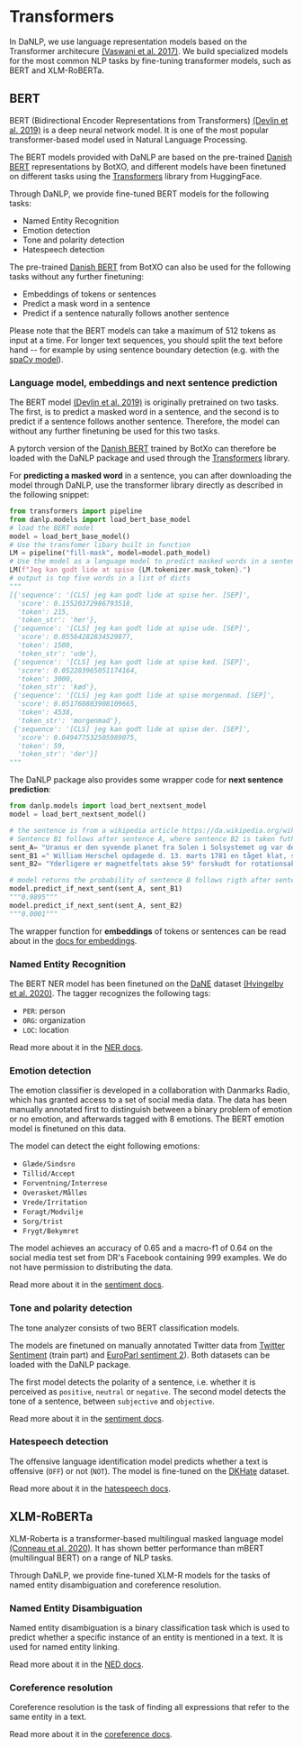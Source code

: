 Transformers
============

In DaNLP, we use language representation models based on the Transformer architecure [(Vaswani et al. 2017)](https://proceedings.neurips.cc/paper/2017/file/3f5ee243547dee91fbd053c1c4a845aa-Paper.pdf). 
We build specialized models for the most common NLP tasks by fine-tuning transformer models, such as BERT and XLM-RoBERTa.  


## BERT

BERT (Bidirectional Encoder Representations from Transformers) [(Devlin et al. 2019)](https://www.aclweb.org/anthology/N19-1423/) is a deep neural network model. It is one of the most popular transformer-based model used in Natural Language Processing. 

The BERT models provided with DaNLP are based on the pre-trained [Danish BERT](https://github.com/botxo/nordic_bert) representations by BotXO, and different models have been finetuned on different tasks using the [Transformers](https://github.com/huggingface/transformers) library from HuggingFace.

Through DaNLP, we provide fine-tuned BERT models for the following tasks: 

* Named Entity Recognition
* Emotion detection
* Tone and polarity detection
* Hatespeech detection

The  pre-trained  [Danish BERT](https://github.com/botxo/nordic_bert)  from BotXO can also be used for the following tasks without any further finetuning:

- Embeddings of tokens or sentences 
- Predict a mask word in a sentence 
- Predict  if a sentence naturally follows another sentence

Please note that the BERT models can take a maximum of 512 tokens as input at a time. For longer text sequences, you should split the text before hand -- for example by using sentence boundary detection (e.g. with the [spaCy model](spacy.md)).

### Language model, embeddings and next sentence prediction

The BERT model  [(Devlin et al. 2019)](https://www.aclweb.org/anthology/N19-1423/)  is originally pretrained on two tasks. The first, is to predict a masked word in a sentence, and the second is to predict if a sentence follows another sentence. Therefore, the model can without any further finetuning be used for this two tasks. 

A pytorch version of the  [Danish BERT](https://github.com/botxo/nordic_bert) trained by BotXo can therefore be loaded with the DaNLP package and used through the [Transformers](https://github.com/huggingface/transformers)  library. 

For **predicting a masked word** in a sentence, you can after downloading the model through DaNLP, use the transformer library directly as described in the following snippet:

```python
from transformers import pipeline
from danlp.models import load_bert_base_model
# load the BERT model
model = load_bert_base_model()
# Use the transfomer libary built in function
LM = pipeline("fill-mask", model=model.path_model)
# Use the model as a language model to predict masked words in a sentence
LM(f"Jeg kan godt lide at spise {LM.tokenizer.mask_token}.")  
# output is top five words in a list of dicts
"""
[{'sequence': '[CLS] jeg kan godt lide at spise her. [SEP]',
  'score': 0.15520372986793518,
  'token': 215,
  'token_str': 'her'},
 {'sequence': '[CLS] jeg kan godt lide at spise ude. [SEP]',
  'score': 0.05564282834529877,
  'token': 1500,
  'token_str': 'ude'},
 {'sequence': '[CLS] jeg kan godt lide at spise kød. [SEP]',
  'score': 0.052283965051174164,
  'token': 3000,
  'token_str': 'kød'},
 {'sequence': '[CLS] jeg kan godt lide at spise morgenmad. [SEP]',
  'score': 0.051760803908109665,
  'token': 4538,
  'token_str': 'morgenmad'},
 {'sequence': '[CLS] jeg kan godt lide at spise der. [SEP]',
  'score': 0.049477532505989075,
  'token': 59,
  'token_str': 'der'}]
"""
```

The DaNLP package also provides some wrapper code for **next sentence prediction**:

```python
from danlp.models import load_bert_nextsent_model
model = load_bert_nextsent_model()

# the sentence is from a wikipedia article https://da.wikipedia.org/wiki/Uranus_(planet)
# Sentence B1 follows after sentence A, where sentence B2 is taken futher down in the article
sent_A= "Uranus er den syvende planet fra Solen i Solsystemet og var den første planet der blev opdaget i historisk tid."
sent_B1 =" William Herschel opdagede d. 13. marts 1781 en tåget klat, som han først troede var en fjern komet." 
sent_B2= "Yderligere er magnetfeltets akse 59° forskudt for rotationsaksen og skærer ikke centrum."

# model returns the probability of sentence B follows rigth after sentence A
model.predict_if_next_sent(sent_A, sent_B1)
"""0.9895"""
model.predict_if_next_sent(sent_A, sent_B2)
"""0.0001"""
```

The wrapper function for **embeddings** of tokens or sentences can be read about in the [docs for embeddings](../tasks/embeddings.md).



### Named Entity Recognition

The BERT NER model has been finetuned on the [DaNE](../datasets.md#dane) dataset [(Hvingelby et al. 2020)](http://www.lrec-conf.org/proceedings/lrec2020/pdf/2020.lrec-1.565.pdf). 
The tagger recognizes the following tags:

- `PER`: person
- `ORG`: organization
- `LOC`: location

Read more about it in the [NER docs](../tasks/ner.md).

### Emotion detection

The emotion classifier is developed in a collaboration with Danmarks Radio, which has granted access to a set of social media data. The data has been manually annotated first to distinguish between a binary problem of emotion or no emotion, and afterwards tagged with 8 emotions. The BERT emotion model is finetuned on this data.

The model can detect the eight following emotions:

* `Glæde/Sindsro`
* `Tillid/Accept`
* `Forventning/Interrese`
* `Overasket/Målløs`
* `Vrede/Irritation`
* `Foragt/Modvilje`
* `Sorg/trist`
* `Frygt/Bekymret`

The model achieves an accuracy of 0.65 and a macro-f1 of 0.64 on the social media test set from DR's Facebook containing 999 examples. We do not have permission to distributing the data. 

Read more about it in the [sentiment docs](../tasks/sentiment_analysis.md).

### Tone and polarity detection

The tone analyzer consists of two BERT classification models.

The models are finetuned on manually annotated Twitter data from [Twitter Sentiment](../datasets.md#twitter-sentiment) (train part) and [EuroParl sentiment 2](../datasets.md#europarl-sentiment2)).
Both datasets can be loaded with the DaNLP package.  

The first model detects the polarity of a sentence, i.e. whether it is perceived as `positive`, `neutral` or `negative`.
The second model detects the tone of a sentence, between `subjective` and `objective`. 

Read more about it in the [sentiment docs](../tasks/sentiment_analysis.md).

### Hatespeech detection

The offensive language identification model predicts whether a text is offensive (`OFF`) or not (`NOT`). 
The model is fine-tuned on the [DKHate](../datasets.md#dkhate) dataset. 

Read more about it in the [hatespeech docs](../tasks/hatespeech.md).

## XLM-RoBERTa

XLM-Roberta is a transformer-based multilingual masked language model [(Conneau et al. 2020)](https://www.aclweb.org/anthology/2020.acl-main.747.pdf). It has shown better performance than mBERT (multilingual BERT) on a range of NLP tasks. 

Through DaNLP, we provide fine-tuned XLM-R models for the tasks of named entity disambiguation and coreference resolution. 

### Named Entity Disambiguation

Named entity disambiguation is a binary classification task which is used to predict whether a specific instance of an entity is mentioned in a text. It is used for named entity linking.

Read more about it in the [NED docs](../tasks/ned.md).

### Coreference resolution

Coreference resolution is the task of finding all expressions that refer to the same entity in a text.

Read more about it in the [coreference docs](../tasks/coreference.md).